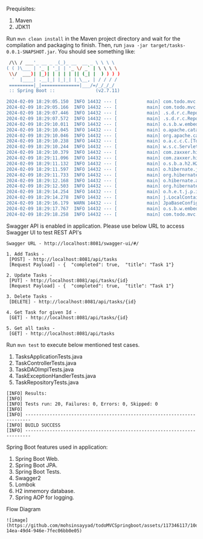 Prequisites:
1. Maven
2. JDK11

Run `mvn clean install` in the Maven project directory and wait for the compilation and packaging to finish. Then, run `java -jar target/tasks-0.0.1-SNAPSHOT.jar`. You should see something like:

```bash  .   ____          _            __ _ _
 /\\ / ___'_ __ _ _(_)_ __  __ _ \ \ \ \
( ( )\___ | '_ | '_| | '_ \/ _` | \ \ \ \
 \\/  ___)| |_)| | | | | || (_| |  ) ) ) )
  '  |____| .__|_| |_|_| |_\__, | / / / /
 =========|_|==============|___/=/_/_/_/
 :: Spring Boot ::               (v2.7.11)

2024-02-09 18:29:05.150  INFO 14432 --- [           main] com.todo.mvc.tasks.TasksApplication      : Starting TasksApplication v0.0.1-SNAPSHOT using Java 11.0.0.1 on DESKTOP-O8PMP6O with PID 14432 (C:\tasks\target\tasks-0.0.1-SNAPSHOT.jar started in C:\Users\tasks)
2024-02-09 18:29:05.166  INFO 14432 --- [           main] com.todo.mvc.tasks.TasksApplication      : No active profile set, falling back to 1 default profile: "default"
2024-02-09 18:29:07.446  INFO 14432 --- [           main] .s.d.r.c.RepositoryConfigurationDelegate : Bootstrapping Spring Data JPA repositories in DEFAULT mode.
2024-02-09 18:29:07.572  INFO 14432 --- [           main] .s.d.r.c.RepositoryConfigurationDelegate : Finished Spring Data repository scanning in 93 ms. Found 1 JPA repository interfaces.
2024-02-09 18:29:10.011  INFO 14432 --- [           main] o.s.b.w.embedded.tomcat.TomcatWebServer  : Tomcat initialized with port(s): 8081 (http)
2024-02-09 18:29:10.045  INFO 14432 --- [           main] o.apache.catalina.core.StandardService   : Starting service [Tomcat]
2024-02-09 18:29:10.046  INFO 14432 --- [           main] org.apache.catalina.core.StandardEngine  : Starting Servlet engine: [Apache Tomcat/9.0.74]
2024-02-09 18:29:10.238  INFO 14432 --- [           main] o.a.c.c.C.[Tomcat].[localhost].[/]       : Initializing Spring embedded WebApplicationContext
2024-02-09 18:29:10.244  INFO 14432 --- [           main] w.s.c.ServletWebServerApplicationContext : Root WebApplicationContext: initialization completed in 4899 ms
2024-02-09 18:29:10.379  INFO 14432 --- [           main] com.zaxxer.hikari.HikariDataSource       : HikariPool-1 - Starting...
2024-02-09 18:29:11.096  INFO 14432 --- [           main] com.zaxxer.hikari.HikariDataSource       : HikariPool-1 - Start completed.
2024-02-09 18:29:11.132  INFO 14432 --- [           main] o.s.b.a.h2.H2ConsoleAutoConfiguration    : H2 console available at '/h2'. Database available at 'jdbc:h2:mem:todo_tasks'
2024-02-09 18:29:11.597  INFO 14432 --- [           main] o.hibernate.jpa.internal.util.LogHelper  : HHH000204: Processing PersistenceUnitInfo [name: default]
2024-02-09 18:29:11.733  INFO 14432 --- [           main] org.hibernate.Version                    : HHH000412: Hibernate ORM core version 5.6.15.Final
2024-02-09 18:29:12.168  INFO 14432 --- [           main] o.hibernate.annotations.common.Version   : HCANN000001: Hibernate Commons Annotations {5.1.2.Final}
2024-02-09 18:29:12.503  INFO 14432 --- [           main] org.hibernate.dialect.Dialect            : HHH000400: Using dialect: org.hibernate.dialect.H2Dialect
2024-02-09 18:29:14.254  INFO 14432 --- [           main] o.h.e.t.j.p.i.JtaPlatformInitiator       : HHH000490: Using JtaPlatform implementation: [org.hibernate.engine.transaction.jta.platform.internal.NoJtaPlatform]
2024-02-09 18:29:14.278  INFO 14432 --- [           main] j.LocalContainerEntityManagerFactoryBean : Initialized JPA EntityManagerFactory for persistence unit 'default'
2024-02-09 18:29:16.179  WARN 14432 --- [           main] JpaBaseConfiguration$JpaWebConfiguration : spring.jpa.open-in-view is enabled by default. Therefore, database queries may be performed during view rendering. Explicitly configure spring.jpa.open-in-view to disable this warning
2024-02-09 18:29:17.767  INFO 14432 --- [           main] o.s.b.w.embedded.tomcat.TomcatWebServer  : Tomcat started on port(s): 8081 (http) with context path ''
2024-02-09 18:29:18.258  INFO 14432 --- [           main] com.todo.mvc.tasks.TasksApplication      : Started TasksApplication in 14.308 seconds (JVM running for 15.561)
```
Swagger API is enabled in application. Please use below URL to access Swagger UI to test REST API's

```Swagger URL - http://localhost:8081/swagger-ui/#/```
```
1. Add Tasks -
 [POST] - http://localhost:8081/api/tasks
 [Request Payload] - {  "completed": true,  "title": "Task 1"}

2. Update Tasks -
 [PUT] - http://localhost:8081/api/tasks/{id}
 [Request Payload] - {  "completed": true,  "title": "Task 1"}

3. Delete Tasks -
 [DELETE] - http://localhost:8081/api/tasks/{id}

4. Get Task for given Id -
 [GET] - http://localhost:8081/api/tasks/{id}

5. Get all tasks -
 [GET] - http://localhost:8081/api/tasks
```

Run `mvn test` to execute below mentioned test cases.
1. TasksApplicationTests.java
2. TaskControllerTests.java
3. TaskDAOImplTests.java
4. TaskExceptionHandlerTests.java
5. TaskRepositoryTests.java

```
[INFO] Results:
[INFO] 
[INFO] Tests run: 20, Failures: 0, Errors: 0, Skipped: 0
[INFO] 
[INFO] ------------------------------------------------------------------------
[INFO] BUILD SUCCESS
[INFO] ------------------------------------------------------------------------	
```

Spring Boot features used in application:
1. Spring Boot Web.
2. Spring Boot JPA.
3. Spring Boot Tests.
4. Swagger2
5. Lombok
6. H2 inmemory database.
7. Spring AOP for logging.


Flow Diagram
```
![image](https://github.com/mohsinsayyad/todoMVCSpringboot/assets/117346117/10d017c1-14ea-49d4-946e-7fec06bb0e05)
```
